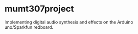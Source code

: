 # mumt307project

Implementing digital audio synthesis and effects on the Arduino uno/Sparkfun redboard.
